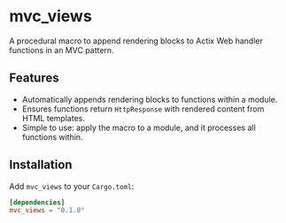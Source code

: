# mvc_views

A procedural macro to append rendering blocks to Actix Web handler functions in an MVC pattern.

## Features

- Automatically appends rendering blocks to functions within a module.
- Ensures functions return `HttpResponse` with rendered content from HTML templates.
- Simple to use: apply the macro to a module, and it processes all functions within.

## Installation

Add `mvc_views` to your `Cargo.toml`:

```toml
[dependencies]
mvc_views = "0.1.0"
